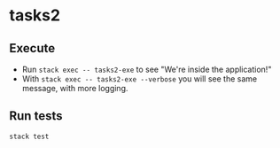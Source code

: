 # tasks2

## Execute  

* Run `stack exec -- tasks2-exe` to see "We're inside the application!"
* With `stack exec -- tasks2-exe --verbose` you will see the same message, with more logging.

## Run tests

`stack test`
